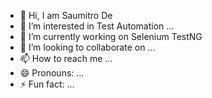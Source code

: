- 👋 Hi, I am Saumitro De
- 👀 I’m interested in Test Automation ...
- 🌱 I’m currently working on Selenium TestNG 
- 💞️ I’m looking to collaborate on ...
- 📫 How to reach me ...
- 😄 Pronouns: ...
- ⚡ Fun fact: ...

<!---
SaumitroAutomation/SaumitroAutomation is a ✨ special ✨ repository because its `README.md` (this file) appears on your GitHub profile.
You can click the Preview link to take a look at your changes.
--->
